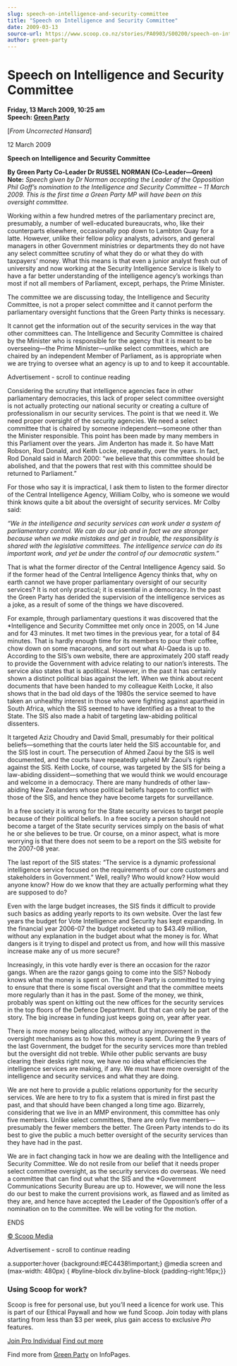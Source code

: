 ```yaml
---
slug: speech-on-intelligence-and-security-committee
title: "Speech on Intelligence and Security Committee"
date: 2009-03-13
source-url: https://www.scoop.co.nz/stories/PA0903/S00200/speech-on-intelligence-and-security-committee.htm
author: green-party
---
```

Speech on Intelligence and Security Committee
=============================================

**Friday, 13 March 2009, 10:25 am**  
**Speech: [Green Party](https://info.scoop.co.nz/Green_Party)**

\[_From Uncorrected Hansard_\]

  
12 March 2009

  
**Speech on Intelligence and Security Committee**

**By Green Party Co-Leader Dr RUSSEL NORMAN (Co-Leader—Green)**  
**Note:** _Speech given by Dr Norman accepting the Leader of the Opposition Phil Goff’s nomination to the Intelligence and Security Committee – 11 March 2009. This is the first time a Green Party MP will have been on this oversight committee._

Working within a few hundred metres of the parliamentary precinct are, presumably, a number of well-educated bureaucrats, who, like their counterparts elsewhere, occasionally pop down to Lambton Quay for a latte. However, unlike their fellow policy analysts, advisors, and general managers in other Government ministries or departments they do not have any select committee scrutiny of what they do or what they do with taxpayers’ money. What this means is that even a junior analyst fresh out of university and now working at the Security Intelligence Service is likely to have a far better understanding of the intelligence agency’s workings than most if not all members of Parliament, except, perhaps, the Prime Minister.

The committee we are discussing today, the Intelligence and Security Committee, is not a proper select committee and it cannot perform the parliamentary oversight functions that the Green Party thinks is necessary.

It cannot get the information out of the security services in the way that other committees can. The Intelligence and Security Committee is chaired by the Minister who is responsible for the agency that it is meant to be overseeing—the Prime Minister—unlike select committees, which are chaired by an independent Member of Parliament, as is appropriate when we are trying to oversee what an agency is up to and to keep it accountable.

Advertisement - scroll to continue reading





Considering the scrutiny that intelligence agencies face in other parliamentary democracies, this lack of proper select committee oversight is not actually protecting our national security or creating a culture of professionalism in our security services. The point is that we need it. We need proper oversight of the security agencies. We need a select committee that is chaired by someone independent—someone other than the Minister responsible. This point has been made by many members in this Parliament over the years. Jim Anderton has made it. So have Matt Robson, Rod Donald, and Keith Locke, repeatedly, over the years. In fact, Rod Donald said in March 2000: “we believe that this committee should be abolished, and that the powers that rest with this committee should be returned to Parliament.”

For those who say it is impractical, I ask them to listen to the former director of the Central Intelligence Agency, William Colby, who is someone we would think knows quite a bit about the oversight of security services. Mr Colby said:

_“We in the intelligence and security services can work under a system of parliamentary control. We can do our job and in fact we are stronger because when we make mistakes and get in trouble, the responsibility is shared with the legislative committees. The intelligence_ _service can do its important work, and yet be under the control of our democratic system.”_

That is what the former director of the Central Intelligence Agency said. So if the former head of the Central Intelligence Agency thinks that, why on earth cannot we have proper parliamentary oversight of our security services? It is not only practical; it is essential in a democracy. In the past the Green Party has derided the supervision of the intelligence services as a joke, as a result of some of the things we have discovered.

For example, through parliamentary questions it was discovered that the \*Intelligence and Security Committee met only once in 2005, on 14 June and for 43 minutes. It met two times in the previous year, for a total of 84 minutes. That is hardly enough time for its members to pour their coffee, chow down on some macaroons, and sort out what Al-Qaeda is up to. According to the SIS’s own website, there are approximately 200 staff ready to provide the Government with advice relating to our nation’s interests. The service also states that is apolitical. However, in the past it has certainly shown a distinct political bias against the left. When we think about recent documents that have been handed to my colleague Keith Locke, it also shows that in the bad old days of the 1980s the service seemed to have taken an unhealthy interest in those who were fighting against apartheid in South Africa, which the SIS seemed to have identified as a threat to the State. The SIS also made a habit of targeting law-abiding political dissenters.

It targeted Aziz Choudry and David Small, presumably for their political beliefs—something that the courts later held the SIS accountable for, and the SIS lost in court. The persecution of Ahmed Zaoui by the SIS is well documented, and the courts have repeatedly upheld Mr Zaoui’s rights against the SIS. Keith Locke, of course, was targeted by the SIS for being a law-abiding dissident—something that we would think we would encourage and welcome in a democracy. There are many hundreds of other law-abiding New Zealanders whose political beliefs happen to conflict with those of the SIS, and hence they have become targets for surveillance.

In a free society it is wrong for the State security services to target people because of their political beliefs. In a free society a person should not become a target of the State security services simply on the basis of what he or she believes to be true. Or course, on a minor aspect, what is more worrying is that there does not seem to be a report on the SIS website for the 2007-08 year.

The last report of the SIS states: “The service is a dynamic professional intelligence service focused on the requirements of our core customers and stakeholders in Government.” Well, really? Who would know? How would anyone know? How do we know that they are actually performing what they are supposed to do?

Even with the large budget increases, the SIS finds it difficult to provide such basics as adding yearly reports to its own website. Over the last few years the budget for Vote Intelligence and Security has kept expanding. In the financial year 2006-07 the budget rocketed up to $43.49 million, without any explanation in the budget about what the money is for. What dangers is it trying to dispel and protect us from, and how will this massive increase make any of us more secure?

Increasingly, in this vote hardly ever is there an occasion for the razor gangs. When are the razor gangs going to come into the SIS? Nobody knows what the money is spent on. The Green Party is committed to trying to ensure that there is some fiscal oversight and that the committee meets more regularly than it has in the past. Some of the money, we think, probably was spent on kitting out the new offices for the security services in the top floors of the Defence Department. But that can only be part of the story. The big increase in funding just keeps going on, year after year.

There is more money being allocated, without any improvement in the oversight mechanisms as to how this money is spent. During the 9 years of the last Government, the budget for the security services more than trebled but the oversight did not treble. While other public servants are busy clearing their desks right now, we have no idea what efficiencies the intelligence services are making, if any. We must have more oversight of the intelligence and security services and what they are doing.

We are not here to provide a public relations opportunity for the security services. We are here to try to fix a system that is mired in first past the past, and that should have been changed a long time ago. Bizarrely, considering that we live in an MMP environment, this committee has only five members. Unlike select committees, there are only five members—presumably the fewer members the better. The Green Party intends to do its best to give the public a much better oversight of the security services than they have had in the past.

We are in fact changing tack in how we are dealing with the Intelligence and Security Committee. We do not resile from our belief that it needs proper select committee oversight, as the security services do overseas. We need a committee that can find out what the SIS and the \*Government Communications Security Bureau are up to. However, we will none the less do our best to make the current provisions work, as flawed and as limited as they are, and hence have accepted the Leader of the Opposition’s offer of a nomination on to the committee. We will be voting for the motion.

  
ENDS

[© Scoop Media](http://www.scoop.co.nz/about/terms.html)  

Advertisement - scroll to continue reading



a.supporter:hover {background:#EC4438!important;} @media screen and (max-width: 480px) { #byline-block div.byline-block {padding-right:16px;}}

### Using Scoop for work?

Scoop is free for personal use, but you’ll need a licence for work use. This is part of our Ethical Paywall and how we fund Scoop. Join today with plans starting from less than $3 per week, plus gain access to exclusive _Pro_ features.  
  
[Join Pro Individual](https://pro.scoop.co.nz/Individual/?from=ProIn24) [Find out more](https://pro.scoop.co.nz/using-scoop-for-work/?from=ProIn24)

Find more from [Green Party](https://info.scoop.co.nz/Green_Party) on InfoPages.
